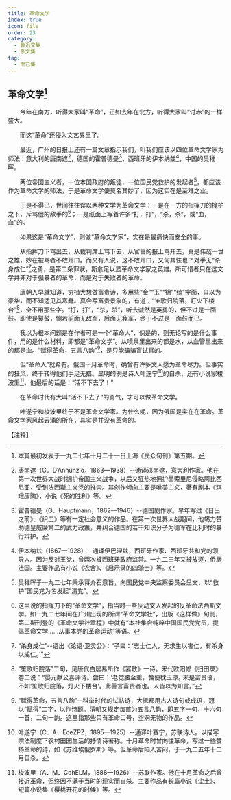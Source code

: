 ```yaml
---
title: 革命文学
index: true
icon: file
order: 23
category:
  - 鲁迅文集
  - 杂文集
tag:  
  - 而已集
---
```


## 革命文学[^①]

　　今年在南方，听得大家叫“革命”，正如去年在北方，听得大家叫“讨赤”的一样盛大。

　　而这“革命”还侵入文艺界里了。

　　最近，广州的日报上还有一篇文章指示我们，叫我们应该以四位革命文学家为师法：意大利的唐南遮[^②]，德国的霍普德曼[^③]，西班牙的伊本纳兹[^④]，中国的吴稚晖。

　　两位帝国主义者，一位本国政府的叛徒，一位国民党救护的发起者[^⑤]，都应该作为革命文学的师法，于是革命文学便莫名其妙了，因为这实在是至难之业。

　　于是不得已，世间往往误以两种文学为革命文学：一是在一方的指挥刀的掩护之下，斥骂他的敌手的[^⑥]；一是纸面上写着许多“打，打”，“杀，杀”，或“血，血”的。

　　如果这是“革命文学”，则做“革命文学家”，实在是最痛快而安全的事。

　　从指挥刀下骂出去，从裁判席上骂下去，从官营的报上骂开去，真是伟哉一世之雄，妙在被骂者不敢开口。而又有人说，这不敢开口，又何其怯也？对手无“杀身成仁”[^⑦]之勇，是第二条罪状，斯愈足以显革命文学家之英雄。所可惜者只在这文学并非对于强暴者的革命，而是对于失败者的革命。

　　唐朝人早就知道，穷措大想做富贵诗，多用些“金”“玉”“锦”“绮”字面，自以为豪华，而不知适见其寒蠢。真会写富贵景象的，有道：“笙歌归院落，灯火下楼台”[^⑧]，全不用那些字。“打，打”，“杀，杀”，听去诚然是英勇的，但不过是一面鼓。即使是鼙鼓，倘若前面无敌军，后面无我军，终于不过是一面鼓而已。

　　我以为根本问题是在作者可是一个“革命人”，倘是的，则无论写的是什么事件，用的是什么材料，即都是“革命文学”。从喷泉里出来的都是水，从血管里出来的都是血。“赋得革命，五言八韵”[^⑨]，是只能骗骗盲试官的。

　　但“革命人”就希有。俄国十月革命时，确曾有许多文人愿为革命尽力。但事实的狂风，终于转得他们手足无措。显明的例是诗人叶遂宁[^⑩]的自杀，还有小说家梭波里[^11]，他最后的话是：“活不下去了！”

　　在革命时代有大叫“活不下去了”的勇气，才可以做革命文学。

　　叶遂宁和梭波里终于不是革命文学家。为什么呢，因为俄国是实在在革命。革命文学家风起云涌的所在，其实是并没有革命的。

【注释】

[^①]:本篇最初发表于一九二七年十月二十一日上海《民众旬刊》第五期。

[^②]:唐南遮（G．D’Annunzio，1863—1938）--通译邓南遮，意大利作家。他在第一次世界大战时拥护帝国主义战争，以后又狂热地拥护墨索里尼侵略阿比西尼亚，受到法西斯主义党的推崇。其创作倾向主要是唯美主义，著有剧本《琪珴康陶》，小说《死的胜利》等。

[^③]:霍普德曼（G．Hauptmann，1862—1946）--德国剧作家。早年写过《日出之前》、《织工》等有一定社会意义的作品。在第一次世界大战期间，他竭力赞助德皇威廉第二的武力政策，并纠合德国的若干知识分子为德军在比利时的暴行辩护。

[^④]:伊本纳兹（1867—1928）--通译伊巴涅兹，西班牙作家、西班牙共和党的领导人。因为反对王党，曾两次被西班牙政府监禁。一九二三年又被放逐，侨居法国。主要作品有小说《农舍》、《启示录的四骑士》等。

[^⑤]:吴稚晖于一九二七年秉承蒋介石意旨，向国民党中央监察委员会呈文，以“救护”国民党为名发起“清党”。

[^⑥]:这里说的指挥刀下的“革命文学”，指当时一些反动文人发起的反革命法西斯文学。如一九二七年间在广州出现的所谓“革命文学社”，出版《这样做》旬刊，第二斯刊登的《革命文学社章程》中就有“本社集合纯粹中国国民党党员，提倡革命文学……从事本党的革命运动”等语。

[^⑦]:“杀身成仁”--语出《论语·卫灵公》：“子曰：‘志士仁人，无求生以害仁，有杀身以成仁。’”

[^⑧]:“笙歌归院落”二句，见唐代白居易所作《宴散》一诗。宋代欧阳修《归田录》卷二说：“晏元献公喜评诗。尝曰：‘老觉腰金重，慵便枕玉凉。’未是富贵语，不如‘笙歌归院落，灯火下楼台’。此善言富贵者也。人皆以为知言。”

[^⑨]:“赋得革命，五言八韵”--科举时代的试帖诗，大抵都用古人诗句或成语，冠以“赋得”二字，以作诗题。清朝又规定每首为五言八韵，即五字一句，十六句一首，二句一韵。这里指那些只有革命口号，空洞无物的作品。

[^⑩]:叶遂宁（C．A．EceZPZ，1895—1925）--通译叶赛宁，苏联诗人。以描写宗法制度下农村田园生活的抒情诗著称。十月革命时曾向往革命，写过一些赞扬革命的诗，如《苏维埃俄罗斯》等。但革命后陷入苦闷，于一九二五年十二月自杀。

[^11]:梭波里（A．M．CohELM，1888—1926）--苏联作家。他在十月革命之后曾接近革命，但终因不满于当时的现实而自杀。主要作品有长篇小说《尘土》、短篇小说集《樱桃开花的时候》等。
